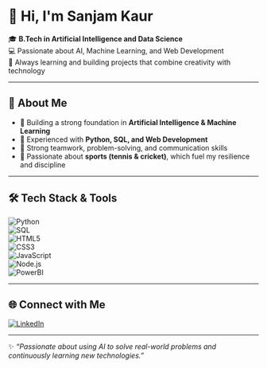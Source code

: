# 👋 Hi, I'm Sanjam Kaur  

🎓 **B.Tech in Artificial Intelligence and Data Science**  
💻 Passionate about AI, Machine Learning, and Web Development  
🌱 Always learning and building projects that combine creativity with technology  

---

## 🚀 About Me  
- 🔹 Building a strong foundation in **Artificial Intelligence & Machine Learning**  
- 🔹 Experienced with **Python, SQL, and Web Development**  
- 🔹 Strong teamwork, problem-solving, and communication skills  
- 🔹 Passionate about **sports (tennis & cricket)**, which fuel my resilience and discipline  

---

## 🛠️ Tech Stack & Tools  

![Python](https://img.shields.io/badge/Python-3776AB?style=for-the-badge&logo=python&logoColor=white)  
![SQL](https://img.shields.io/badge/SQL-4479A1?style=for-the-badge&logo=mysql&logoColor=white)  
![HTML5](https://img.shields.io/badge/HTML5-E34F26?style=for-the-badge&logo=html5&logoColor=white)  
![CSS3](https://img.shields.io/badge/CSS3-1572B6?style=for-the-badge&logo=css3&logoColor=white)  
![JavaScript](https://img.shields.io/badge/JavaScript-F7DF1E?style=for-the-badge&logo=javascript&logoColor=black)  
![Node.js](https://img.shields.io/badge/Node.js-339933?style=for-the-badge&logo=nodedotjs&logoColor=white)  
![PowerBI](https://img.shields.io/badge/PowerBI-F2C811?style=for-the-badge&logo=powerbi&logoColor=black)  

---



## 🌐 Connect with Me  

[![LinkedIn](https://img.shields.io/badge/LinkedIn-0077B5?style=for-the-badge&logo=linkedin&logoColor=white)](https://linkedin.com/)  

---

✨ _“Passionate about using AI to solve real-world problems and continuously learning new technologies.”_  



